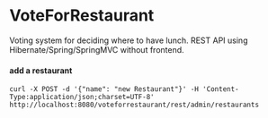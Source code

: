 # VoteForRestaurant
Voting system for deciding where to have lunch. REST API using Hibernate/Spring/SpringMVC without frontend.

#### add a restaurant
`curl -X POST -d '{"name": "new Restaurant"}' -H 'Content-Type:application/json;charset=UTF-8' http://localhost:8080/voteforrestaurant/rest/admin/restaurants`
